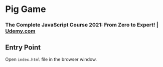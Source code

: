 # Pig Game

### The Complete JavaScript Course 2021: From Zero to Expert! | [Udemy.com](https://www.udemy.com/course/the-complete-javascript-course/)

<!-- * `Purchased Course`: 24.09.2020 -->
<!-- * `Finished this Project`: 06.11.2020 11:56 -->

## Entry Point

Open `index.html` file in the browser window.
